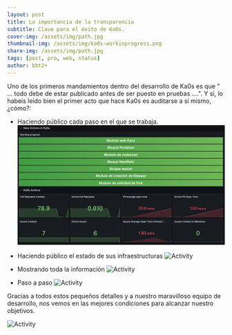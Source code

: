 ```yaml
---
layout: post
title: La importancia de la transparencia
subtitle: Clave para el éxito de Ka0s.
cover-img: /assets/img/path.jpg
thumbnail-img: /assets/img/ka0s-workinprogress.png
share-img: /assets/img/path.jpg
tags: [post, pro, web, status]
author: bbt2+
---
```


Uno de los primeros mandamientos dentro del desarrollo de Ka0s es que " ... todo debe de estar publicado antes de ser puesto en pruebas ....". Y sí, lo habeís leido bien el primer acto que hace Ka0s es auditarse a sí mismo, ¿cómo?:

- Haciendo público cada paso en el que se trabaja.
![Público](/assets/img/ka0s-actividad.png)

- Haciendo público el estado de sus infraestructuras
![Activity](/ka0s.github.io/assets/img/ka0s-ecosistema.png)

- Mostrando toda la información
![Activity](/ka0s.github.io/assets/img/ka0s-leadtime.png)

- Paso a paso
![Activity](/ka0s.github.io/assets/img/ka0s-workinprogress.png)

Gracias a todos estos pequeños detalles y a nuestro maravilloso equipo de desarrollo, nos vemos en las mejores condiciones para alcanzar nuestro objetivos.

![Activity](/ka0s.github.io/assets/img/ka0s-roadmap.png)
